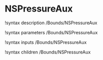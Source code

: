 <!-- MOOSE Documentation Stub: Remove this when content is added. -->

# NSPressureAux
!syntax description /Bounds/NSPressureAux

!syntax parameters /Bounds/NSPressureAux

!syntax inputs /Bounds/NSPressureAux

!syntax children /Bounds/NSPressureAux
